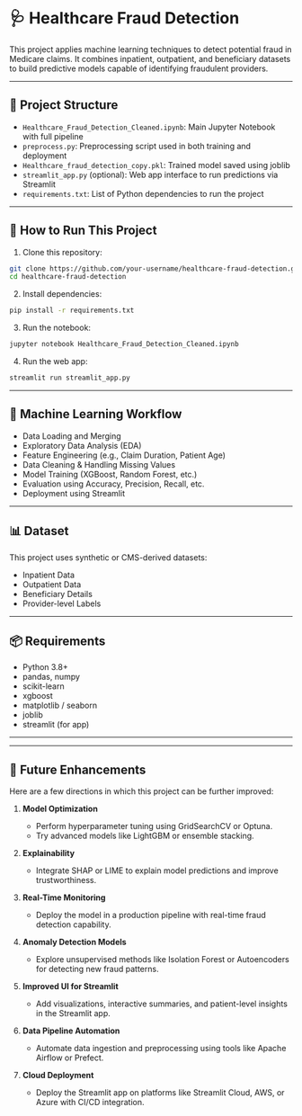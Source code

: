 # 🩺 Healthcare Fraud Detection

This project applies machine learning techniques to detect potential fraud in Medicare claims. It combines inpatient, outpatient, and beneficiary datasets to build predictive models capable of identifying fraudulent providers.

---

## 📁 Project Structure

- `Healthcare_Fraud_Detection_Cleaned.ipynb`: Main Jupyter Notebook with full pipeline
- `preprocess.py`: Preprocessing script used in both training and deployment
- `Healthcare_fraud_detection_copy.pkl`: Trained model saved using joblib
- `streamlit_app.py` (optional): Web app interface to run predictions via Streamlit
- `requirements.txt`: List of Python dependencies to run the project

---

## 🚀 How to Run This Project

1. Clone this repository:
```bash
git clone https://github.com/your-username/healthcare-fraud-detection.git
cd healthcare-fraud-detection
```

2. Install dependencies:
```bash
pip install -r requirements.txt
```

3. Run the notebook:
```bash
jupyter notebook Healthcare_Fraud_Detection_Cleaned.ipynb
```

4. Run the web app:
```bash
streamlit run streamlit_app.py
```

---

## 🧠 Machine Learning Workflow

- Data Loading and Merging
- Exploratory Data Analysis (EDA)
- Feature Engineering (e.g., Claim Duration, Patient Age)
- Data Cleaning & Handling Missing Values
- Model Training (XGBoost, Random Forest, etc.)
- Evaluation using Accuracy, Precision, Recall, etc.
- Deployment using Streamlit

---

## 📊 Dataset

This project uses synthetic or CMS-derived datasets:
- Inpatient Data
- Outpatient Data
- Beneficiary Details
- Provider-level Labels


---

## 📦 Requirements

- Python 3.8+
- pandas, numpy
- scikit-learn
- xgboost
- matplotlib / seaborn
- joblib
- streamlit (for app)

---




---

## 🔮 Future Enhancements

Here are a few directions in which this project can be further improved:

1. **Model Optimization**  
   - Perform hyperparameter tuning using GridSearchCV or Optuna.
   - Try advanced models like LightGBM or ensemble stacking.

2. **Explainability**  
   - Integrate SHAP or LIME to explain model predictions and improve trustworthiness.

3. **Real-Time Monitoring**  
   - Deploy the model in a production pipeline with real-time fraud detection capability.

4. **Anomaly Detection Models**  
   - Explore unsupervised methods like Isolation Forest or Autoencoders for detecting new fraud patterns.

5. **Improved UI for Streamlit**  
   - Add visualizations, interactive summaries, and patient-level insights in the Streamlit app.

6. **Data Pipeline Automation**  
   - Automate data ingestion and preprocessing using tools like Apache Airflow or Prefect.

7. **Cloud Deployment**  
   - Deploy the Streamlit app on platforms like Streamlit Cloud, AWS, or Azure with CI/CD integration.

